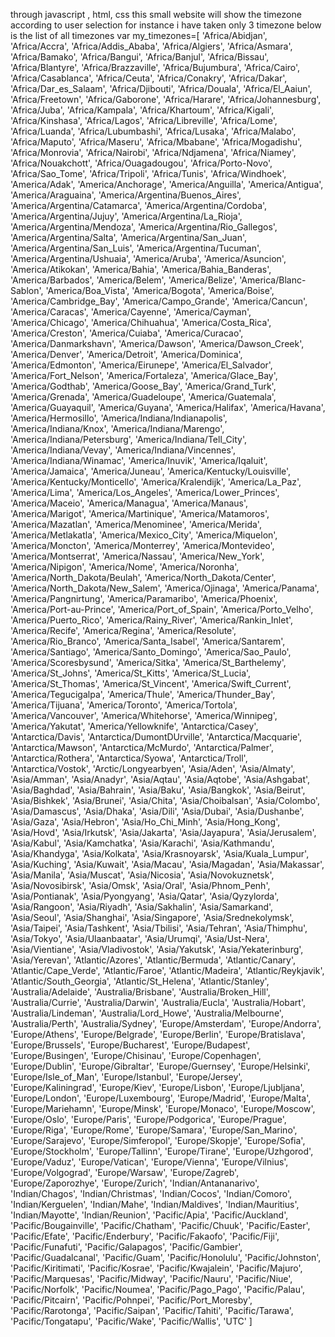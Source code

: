 through javascript , html, css this small website will show the timezone according to user selection
for instance i have taken only 3 timezone 
below is the list of all timezones
var my_timezones=[
'Africa/Abidjan',
'Africa/Accra',
'Africa/Addis_Ababa',
'Africa/Algiers',
'Africa/Asmara',
'Africa/Bamako',
'Africa/Bangui',
'Africa/Banjul',
'Africa/Bissau',
'Africa/Blantyre',
'Africa/Brazzaville',
'Africa/Bujumbura',
'Africa/Cairo',
'Africa/Casablanca',
'Africa/Ceuta',
'Africa/Conakry',
'Africa/Dakar',
'Africa/Dar_es_Salaam',
'Africa/Djibouti',
'Africa/Douala',
'Africa/El_Aaiun',
'Africa/Freetown',
'Africa/Gaborone',
'Africa/Harare',
'Africa/Johannesburg',
'Africa/Juba',
'Africa/Kampala',
'Africa/Khartoum',
'Africa/Kigali',
'Africa/Kinshasa',
'Africa/Lagos',
'Africa/Libreville',
'Africa/Lome',
'Africa/Luanda',
'Africa/Lubumbashi',
'Africa/Lusaka',
'Africa/Malabo',
'Africa/Maputo',
'Africa/Maseru',
'Africa/Mbabane',
'Africa/Mogadishu',
'Africa/Monrovia',
'Africa/Nairobi',
'Africa/Ndjamena',
'Africa/Niamey',
'Africa/Nouakchott',
'Africa/Ouagadougou',
'Africa/Porto-Novo',
'Africa/Sao_Tome',
'Africa/Tripoli',
'Africa/Tunis',
'Africa/Windhoek',
'America/Adak',
'America/Anchorage',
'America/Anguilla',
'America/Antigua',
'America/Araguaina',
'America/Argentina/Buenos_Aires',
'America/Argentina/Catamarca',
'America/Argentina/Cordoba',
'America/Argentina/Jujuy',
'America/Argentina/La_Rioja',
'America/Argentina/Mendoza',
'America/Argentina/Rio_Gallegos',
'America/Argentina/Salta',
'America/Argentina/San_Juan',
'America/Argentina/San_Luis',
'America/Argentina/Tucuman',
'America/Argentina/Ushuaia',
'America/Aruba',
'America/Asuncion',
'America/Atikokan',
'America/Bahia',
'America/Bahia_Banderas',
'America/Barbados',
'America/Belem',
'America/Belize',
'America/Blanc-Sablon',
'America/Boa_Vista',
'America/Bogota',
'America/Boise',
'America/Cambridge_Bay',
'America/Campo_Grande',
'America/Cancun',
'America/Caracas',
'America/Cayenne',
'America/Cayman',
'America/Chicago',
'America/Chihuahua',
'America/Costa_Rica',
'America/Creston',
'America/Cuiaba',
'America/Curacao',
'America/Danmarkshavn',
'America/Dawson',
'America/Dawson_Creek',
'America/Denver',
'America/Detroit',
'America/Dominica',
'America/Edmonton',
'America/Eirunepe',
'America/El_Salvador',
'America/Fort_Nelson',
'America/Fortaleza',
'America/Glace_Bay',
'America/Godthab',
'America/Goose_Bay',
'America/Grand_Turk',
'America/Grenada',
'America/Guadeloupe',
'America/Guatemala',
'America/Guayaquil',
'America/Guyana',
'America/Halifax',
'America/Havana',
'America/Hermosillo',
'America/Indiana/Indianapolis',
'America/Indiana/Knox',
'America/Indiana/Marengo',
'America/Indiana/Petersburg',
'America/Indiana/Tell_City',
'America/Indiana/Vevay',
'America/Indiana/Vincennes',
'America/Indiana/Winamac',
'America/Inuvik',
'America/Iqaluit',
'America/Jamaica',
'America/Juneau',
'America/Kentucky/Louisville',
'America/Kentucky/Monticello',
'America/Kralendijk',
'America/La_Paz',
'America/Lima',
'America/Los_Angeles',
'America/Lower_Princes',
'America/Maceio',
'America/Managua',
'America/Manaus',
'America/Marigot',
'America/Martinique',
'America/Matamoros',
'America/Mazatlan',
'America/Menominee',
'America/Merida',
'America/Metlakatla',
'America/Mexico_City',
'America/Miquelon',
'America/Moncton',
'America/Monterrey',
'America/Montevideo',
'America/Montserrat',
'America/Nassau',
'America/New_York',
'America/Nipigon',
'America/Nome',
'America/Noronha',
'America/North_Dakota/Beulah',
'America/North_Dakota/Center',
'America/North_Dakota/New_Salem',
'America/Ojinaga',
'America/Panama',
'America/Pangnirtung',
'America/Paramaribo',
'America/Phoenix',
'America/Port-au-Prince',
'America/Port_of_Spain',
'America/Porto_Velho',
'America/Puerto_Rico',
'America/Rainy_River',
'America/Rankin_Inlet',
'America/Recife',
'America/Regina',
'America/Resolute',
'America/Rio_Branco',
'America/Santa_Isabel',
'America/Santarem',
'America/Santiago',
'America/Santo_Domingo',
'America/Sao_Paulo',
'America/Scoresbysund',
'America/Sitka',
'America/St_Barthelemy',
'America/St_Johns',
'America/St_Kitts',
'America/St_Lucia',
'America/St_Thomas',
'America/St_Vincent',
'America/Swift_Current',
'America/Tegucigalpa',
'America/Thule',
'America/Thunder_Bay',
'America/Tijuana',
'America/Toronto',
'America/Tortola',
'America/Vancouver',
'America/Whitehorse',
'America/Winnipeg',
'America/Yakutat',
'America/Yellowknife',
'Antarctica/Casey',
'Antarctica/Davis',
'Antarctica/DumontDUrville',
'Antarctica/Macquarie',
'Antarctica/Mawson',
'Antarctica/McMurdo',
'Antarctica/Palmer',
'Antarctica/Rothera',
'Antarctica/Syowa',
'Antarctica/Troll',
'Antarctica/Vostok',
'Arctic/Longyearbyen',
'Asia/Aden',
'Asia/Almaty',
'Asia/Amman',
'Asia/Anadyr',
'Asia/Aqtau',
'Asia/Aqtobe',
'Asia/Ashgabat',
'Asia/Baghdad',
'Asia/Bahrain',
'Asia/Baku',
'Asia/Bangkok',
'Asia/Beirut',
'Asia/Bishkek',
'Asia/Brunei',
'Asia/Chita',
'Asia/Choibalsan',
'Asia/Colombo',
'Asia/Damascus',
'Asia/Dhaka',
'Asia/Dili',
'Asia/Dubai',
'Asia/Dushanbe',
'Asia/Gaza',
'Asia/Hebron',
'Asia/Ho_Chi_Minh',
'Asia/Hong_Kong',
'Asia/Hovd',
'Asia/Irkutsk',
'Asia/Jakarta',
'Asia/Jayapura',
'Asia/Jerusalem',
'Asia/Kabul',
'Asia/Kamchatka',
'Asia/Karachi',
'Asia/Kathmandu',
'Asia/Khandyga',
'Asia/Kolkata',
'Asia/Krasnoyarsk',
'Asia/Kuala_Lumpur',
'Asia/Kuching',
'Asia/Kuwait',
'Asia/Macau',
'Asia/Magadan',
'Asia/Makassar',
'Asia/Manila',
'Asia/Muscat',
'Asia/Nicosia',
'Asia/Novokuznetsk',
'Asia/Novosibirsk',
'Asia/Omsk',
'Asia/Oral',
'Asia/Phnom_Penh',
'Asia/Pontianak',
'Asia/Pyongyang',
'Asia/Qatar',
'Asia/Qyzylorda',
'Asia/Rangoon',
'Asia/Riyadh',
'Asia/Sakhalin',
'Asia/Samarkand',
'Asia/Seoul',
'Asia/Shanghai',
'Asia/Singapore',
'Asia/Srednekolymsk',
'Asia/Taipei',
'Asia/Tashkent',
'Asia/Tbilisi',
'Asia/Tehran',
'Asia/Thimphu',
'Asia/Tokyo',
'Asia/Ulaanbaatar',
'Asia/Urumqi',
'Asia/Ust-Nera',
'Asia/Vientiane',
'Asia/Vladivostok',
'Asia/Yakutsk',
'Asia/Yekaterinburg',
'Asia/Yerevan',
'Atlantic/Azores',
'Atlantic/Bermuda',
'Atlantic/Canary',
'Atlantic/Cape_Verde',
'Atlantic/Faroe',
'Atlantic/Madeira',
'Atlantic/Reykjavik',
'Atlantic/South_Georgia',
'Atlantic/St_Helena',
'Atlantic/Stanley',
'Australia/Adelaide',
'Australia/Brisbane',
'Australia/Broken_Hill',
'Australia/Currie',
'Australia/Darwin',
'Australia/Eucla',
'Australia/Hobart',
'Australia/Lindeman',
'Australia/Lord_Howe',
'Australia/Melbourne',
'Australia/Perth',
'Australia/Sydney',
'Europe/Amsterdam',
'Europe/Andorra',
'Europe/Athens',
'Europe/Belgrade',
'Europe/Berlin',
'Europe/Bratislava',
'Europe/Brussels',
'Europe/Bucharest',
'Europe/Budapest',
'Europe/Busingen',
'Europe/Chisinau',
'Europe/Copenhagen',
'Europe/Dublin',
'Europe/Gibraltar',
'Europe/Guernsey',
'Europe/Helsinki',
'Europe/Isle_of_Man',
'Europe/Istanbul',
'Europe/Jersey',
'Europe/Kaliningrad',
'Europe/Kiev',
'Europe/Lisbon',
'Europe/Ljubljana',
'Europe/London',
'Europe/Luxembourg',
'Europe/Madrid',
'Europe/Malta',
'Europe/Mariehamn',
'Europe/Minsk',
'Europe/Monaco',
'Europe/Moscow',
'Europe/Oslo',
'Europe/Paris',
'Europe/Podgorica',
'Europe/Prague',
'Europe/Riga',
'Europe/Rome',
'Europe/Samara',
'Europe/San_Marino',
'Europe/Sarajevo',
'Europe/Simferopol',
'Europe/Skopje',
'Europe/Sofia',
'Europe/Stockholm',
'Europe/Tallinn',
'Europe/Tirane',
'Europe/Uzhgorod',
'Europe/Vaduz',
'Europe/Vatican',
'Europe/Vienna',
'Europe/Vilnius',
'Europe/Volgograd',
'Europe/Warsaw',
'Europe/Zagreb',
'Europe/Zaporozhye',
'Europe/Zurich',
'Indian/Antananarivo',
'Indian/Chagos',
'Indian/Christmas',
'Indian/Cocos',
'Indian/Comoro',
'Indian/Kerguelen',
'Indian/Mahe',
'Indian/Maldives',
'Indian/Mauritius',
'Indian/Mayotte',
'Indian/Reunion',
'Pacific/Apia',
'Pacific/Auckland',
'Pacific/Bougainville',
'Pacific/Chatham',
'Pacific/Chuuk',
'Pacific/Easter',
'Pacific/Efate',
'Pacific/Enderbury',
'Pacific/Fakaofo',
'Pacific/Fiji',
'Pacific/Funafuti',
'Pacific/Galapagos',
'Pacific/Gambier',
'Pacific/Guadalcanal',
'Pacific/Guam',
'Pacific/Honolulu',
'Pacific/Johnston',
'Pacific/Kiritimati',
'Pacific/Kosrae',
'Pacific/Kwajalein',
'Pacific/Majuro',
'Pacific/Marquesas',
'Pacific/Midway',
'Pacific/Nauru',
'Pacific/Niue',
'Pacific/Norfolk',
'Pacific/Noumea',
'Pacific/Pago_Pago',
'Pacific/Palau',
'Pacific/Pitcairn',
'Pacific/Pohnpei',
'Pacific/Port_Moresby',
'Pacific/Rarotonga',
'Pacific/Saipan',
'Pacific/Tahiti',
'Pacific/Tarawa',
'Pacific/Tongatapu',
'Pacific/Wake',
'Pacific/Wallis',
'UTC'
]
